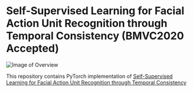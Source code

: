 # Self-Supervised Learning for Facial Action Unit Recognition through Temporal Consistency (BMVC2020 Accepted)

![Image of Overview](https://github.com/intelligent-human-perception-laboratory/temporal-consistency/blob/master/img/overview.png)

This repository contains PyTorch implementation of [Self-Supervised Learning for Facial Action Unit Recognition through Temporal Consistency](https://ihp-lab.org/downloads/lu_bmvc2020.pdf)
